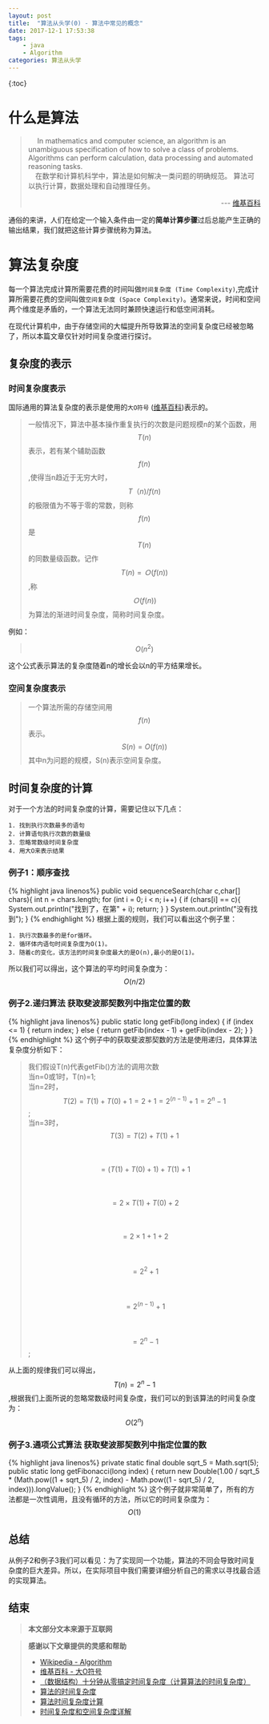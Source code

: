 ```yaml
---
layout: post
title:  "算法从头学(0) - 算法中常见的概念"
date: 2017-12-1 17:53:38
tags: 
    - java
    - Algorithm
categories: 算法从头学 
---
```


{:toc}

# 什么是算法
>&emsp; In mathematics and computer science, an algorithm is an unambiguous specification of how to solve a class of problems. Algorithms can perform calculation, data processing and automated reasoning tasks.  
>&emsp;在数学和计算机科学中，算法是如何解决一类问题的明确规范。 算法可以执行计算，数据处理和自动推理任务。 
><p align="right">--- <a href="https://en.wikipedia.org/wiki/Algorithm">维基百科</a></p>

通俗的来讲，人们在给定一个输入条件由一定的**简单计算步骤**过后总能产生正确的输出结果，我们就把这些计算步骤统称为算法。

# 算法复杂度
每一个算法完成计算所需要花费的时间叫做`时间复杂度 (Time Complexity)`,完成计算所需要花费的空间叫做`空间复杂度 (Space Complexity)`。通常来说，时间和空间两个维度是矛盾的，一个算法无法同时兼顾快速运行和低空间消耗。

在现代计算机中，由于存储空间的大幅提升所导致算法的空间复杂度已经被忽略了，所以本篇文章仅针对时间复杂度进行探讨。

<!--more-->

## 复杂度的表示
### 时间复杂度表示
国际通用的算法复杂度的表示是使用的`大O符号` ([维基百科](https://zh.wikipedia.org/wiki/%E5%A4%A7O%E7%AC%A6%E5%8F%B7))表示的。

>一般情况下，算法中基本操作重复执行的次数是问题规模n的某个函数，用$$T(n)$$表示，若有某个辅助函数$$f(n)$$,使得当n趋近于无穷大时，$$T（n)/f(n)$$的极限值为不等于零的常数，则称$$f(n)$$是$$T(n)$$的同数量级函数。记作$$T(n)=Ｏ(f(n))$$,称$$Ｏ(f(n))$$ 为算法的渐进时间复杂度，简称时间复杂度。

例如：
>  $$O(n^2)$$
   
这个公式表示算法的复杂度随着n的增长会以n的平方结果增长。


### 空间复杂度表示
>一个算法所需的存储空间用$$f(n)$$表示。$$S(n)=O(f(n))$$其中n为问题的规模，S(n)表示空间复杂度。

## 时间复杂度的计算
对于一个方法的时间复杂度的计算，需要记住以下几点：

	1. 找到执行次数最多的语句
	2. 计算语句执行次数的数量级
	3. 忽略常数级时间复杂度
	4. 用大O来表示结果  

### 例子1：顺序查找
{% highlight java linenos%}
public void sequenceSearch(char c,char[] chars){
	int n = chars.length;
    for (int i = 0; i < n; i++) {
        if (chars[i] == c){
            System.out.println("找到了，在第" + i);
            return;
        }
    }
    System.out.println("没有找到");
}
{% endhighlight %}
根据上面的规则，我们可以看出这个例子里：

	1. 执行次数最多的是for循环。
	2. 循环体内语句时间复杂度为O(1)。
	3. 随着c的变化，该方法的时间复杂度最大的是O(n),最小的是O(1)。

所以我们可以得出，这个算法的平均时间复杂度为：$$O(n/2)$$

### 例子2.递归算法 获取斐波那契数列中指定位置的数
{% highlight java linenos%}
public static long getFib(long index) {
    if (index <= 1) {
        return index;
    } else {
        return getFib(index - 1) + getFib(index - 2);
    }
}
{% endhighlight %}
这个例子中的获取斐波那契数的方法是使用递归，具体算法复杂度分析如下：

>我们假设T(n)代表getFib()方法的调用次数  
> 当n=0或1时，T(n)=1;  
> 当n=2时，$$T(2)=T(1)+T(0)+1=2+1=2^(n-1)+1=2^n-1$$;  
> 当n=3时，  
> $$T(3)=T(2)+T(1)+1$$  
> &emsp;&emsp;$$=(T(1)+T(0)+1)+T(1)+1$$  
> &emsp;&emsp;$$=2\times T(1)+T(0)+2$$   
> &emsp;&emsp;$$=2\times 1+1+2$$  
> &emsp;&emsp;$$=2^2+1$$  
> &emsp;&emsp;$$=2^(n-1)+1$$  
> &emsp;&emsp;$$=2^n-1$$;  

从上面的规律我们可以得出，$$T(n)=2^n-1$$,根据我们上面所说的忽略常数级时间复杂度，我们可以的到该算法的时间复杂度为：$$O(2^n)$$


### 例子3.通项公式算法 获取斐波那契数列中指定位置的数
{% highlight java linenos%}
private static final double sqrt_5 = Math.sqrt(5);
public static long getFibonacci(long index) {
    return new Double(1.00 / sqrt_5 * (Math.pow((1 + sqrt_5) / 2, index) - Math.pow((1 - sqrt_5) / 2, index))).longValue();
}
{% endhighlight %}
这个例子就非常简单了，所有的方法都是一次性调用，且没有循环的方法，所以它的时间复杂度为：$$O(1)$$

## 总结
从例子2和例子3我们可以看见：为了实现同一个功能，算法的不同会导致时间复杂度的巨大差异。所以，在实际项目中我们需要详细分析自己的需求以寻找最合适的实现算法。

## 结束

>**本文部分文本来源于互联网**

>**感谢以下文章提供的灵感和帮助**  
> - [Wikipedia - Algorithm](https://en.wikipedia.org/wiki/Algorithm)  
> - [维基百科 - 大O符号](https://zh.wikipedia.org/wiki/%E5%A4%A7O%E7%AC%A6%E5%8F%B7)
> - [（数据结构）十分钟从零搞定时间复杂度（计算算法的时间复杂度）](http://www.jianshu.com/p/f4cca5ce055a)  
> - [算法的时间复杂度](https://www.guokr.com/blog/68001/)  
> - [算法时间复杂度计算](http://www.jianshu.com/p/99bac69fdd97)  
> - [时间复杂度和空间复杂度详解](http://blog.csdn.net/booirror/article/details/7707551/)